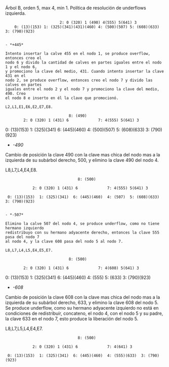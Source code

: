 
Árbol B, orden 5, max 4, min 1.
Política de resolución de underflows izquierda.              

```Inicial                   
                        2: 0 (320) 1 (490) 4(555) 5(641) 3
    0: (13)(153) 1: (325)(341)(431)(460) 4: (500)(507) 5: (608)(633) 3: (790)(923)  


- *+445*

Intento insertar la calve 455 en el nodo 1, se produce overflow, entonces creo el
nodo 6 y divido la cantidad de calves en partes iguales entre el nodo 1 y el nodo 6,
y promociono la clave del medio, 431. Cuando intento insertar la clave 431 en el 
nodo 2, se produce overflow, entonces creo el nodo 7 y divido las calves en partes
iguales entre el nodo 2 y el nodo 7 y promociono la clave del medio, 490. Creo
el nodo 8 e inserto en él la clave que promocionó.

L2,L1,E1,E6,E2,E7,E8.

```
                                8: (490)
            2: 0 (320) 1 (431) 6             7: 4(555) 5(641) 3 
 0: (13)(153)  1: (325)(341)  6: (445)(460)  4: (500)(507)  5: (608)(633)  3: (790)(923)


- *-490*

Cambio de posición la clave 490 con la clave mas chica del nodo mas a la izquierda
de su subárbol derecho, 500, y elimino la clave 490 del nodo 4.

L8,L7,L4,E4,E8.

```
                                8: (500)

            2: 0 (320) 1 (431) 6             7: 4(555) 5(641) 3 

 0: (13)(153)  1: (325)(341)  6: (445)(460)  4: (507)  5: (608)(633)  3: (790)(923)


- *-507*

Elimino la calve 507 del nodo 4, se produce underflow, como no tiene hermano izquierdo
redistribuyo con su hermano adyacente derecho, entonces la clave 555 pasa del nodo 7
al nodo 4, y la clave 608 pasa del nodo 5 al nodo 7.

L8,L7,L4,L5,E4,E5,E7.

```
                                8: (500)

            2: 0 (320) 1 (431) 6             7: 4(608) 5(641) 3 

 0: (13)(153)  1: (325)(341)  6: (445)(460)  4: (555)  5: (633)  3: (790)(923)


- *-608*

Cambio de posición la clave 608 con la clave mas chica del nodo mas a la izquierda
de su subárbol derecho, 633, y elimino la clave 608 del nodo 5. Se produce underflow, 
como su hermano adyacente izquierdo no está en condiciones de redistribuír, concateno,
el nodo 4, con el nodo 5 y su padre, la clave 633 en el nodo 7, esto produce la liberación
del nodo 5.

L8,L7,L5,L4,E4,E7.

```
                                8: (500)

            2: 0 (320) 1 (431) 6             7: 4(641) 3 

 0: (13)(153)  1: (325)(341)  6: (445)(460)  4: (555)(633)  3: (790)(923)


